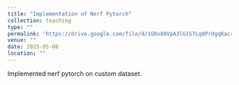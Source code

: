 ```yaml
---
title: "Implementation of Nerf Pytorch"
collection: teaching
type: ""
permalink: 'https://drive.google.com/file/d/1GRx89VpA3lG1S7Lq0PrOgqKacraH_9sE/view?usp=drive_link'
venue: ""
date: 2025-05-08
location: ""
---
```


Implemented nerf pytorch on custom dataset.